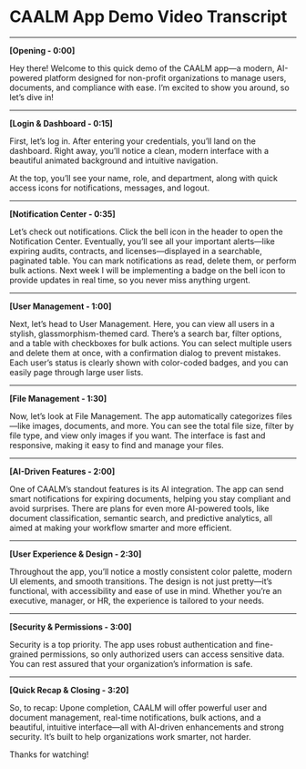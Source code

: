 # CAALM App Demo Video Transcript

---

**[Opening - 0:00]**

Hey there! Welcome to this quick demo of the CAALM app—a modern, AI-powered platform designed for non-profit organizations to manage users, documents, and compliance with ease. I’m excited to show you around, so let’s dive in!

---

**[Login & Dashboard - 0:15]**

First, let’s log in. After entering your credentials, you’ll land on the dashboard. Right away, you’ll notice a clean, modern interface with a beautiful animated background and intuitive navigation.

At the top, you’ll see your name, role, and department, along with quick access icons for notifications, messages, and logout.

---

**[Notification Center - 0:35]**

Let’s check out notifications. Click the bell icon in the header to open the Notification Center. Eventually, you’ll see all your important alerts—like expiring audits, contracts, and licenses—displayed in a searchable, paginated table. You can mark notifications as read, delete them, or perform bulk actions. Next week I will be implementing a badge on the bell icon to provide updates in real time, so you never miss anything urgent.

---

**[User Management - 1:00]**

Next, let’s head to User Management. Here, you can view all users in a stylish, glassmorphism-themed card. There’s a search bar, filter options, and a table with checkboxes for bulk actions. You can select multiple users and delete them at once, with a confirmation dialog to prevent mistakes. Each user’s status is clearly shown with color-coded badges, and you can easily page through large user lists.

---

**[File Management - 1:30]**

Now, let’s look at File Management. The app automatically categorizes files—like images, documents, and more. You can see the total file size, filter by file type, and view only images if you want. The interface is fast and responsive, making it easy to find and manage your files.

---

**[AI-Driven Features - 2:00]**

One of CAALM’s standout features is its AI integration. The app can send smart notifications for expiring documents, helping you stay compliant and avoid surprises. There are plans for even more AI-powered tools, like document classification, semantic search, and predictive analytics, all aimed at making your workflow smarter and more efficient.

---

**[User Experience & Design - 2:30]**

Throughout the app, you’ll notice a mostly consistent color palette, modern UI elements, and smooth transitions. The design is not just pretty—it’s functional, with accessibility and ease of use in mind. Whether you’re an executive, manager, or HR, the experience is tailored to your needs.

---

**[Security & Permissions - 3:00]**

Security is a top priority. The app uses robust authentication and fine-grained permissions, so only authorized users can access sensitive data. You can rest assured that your organization’s information is safe.

---

**[Quick Recap & Closing - 3:20]**

So, to recap: Upone completion, CAALM will offer powerful user and document management, real-time notifications, bulk actions, and a beautiful, intuitive interface—all with AI-driven enhancements and strong security. It’s built to help organizations work smarter, not harder.

Thanks for watching!
